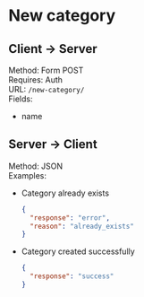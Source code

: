 # New category

## Client -> Server
Method: Form POST  
Requires: Auth  
URL: `/new-category/`  
Fields:  
* name

## Server -> Client
Method: JSON  
Examples:  
* Category already exists

  ```json
  {
    "response": "error",
    "reason": "already_exists"
  }
  ```

* Category created successfully

  ```json
  {
    "response": "success"
  }
  ```

